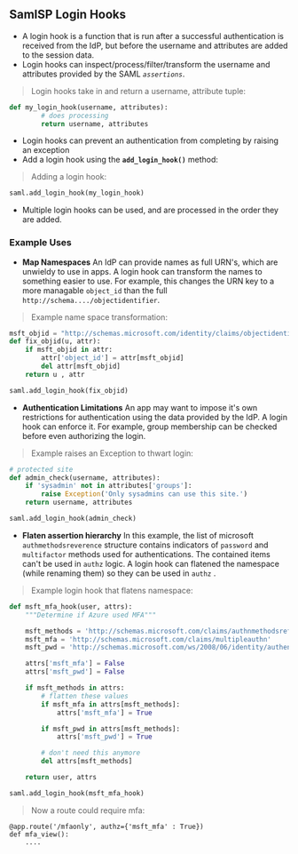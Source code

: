 ## SamlSP Login Hooks
* A login hook is a function that is run after a successful authentication is received from the IdP, but before the username and attributes are added to the session data. 
* Login hooks can inspect/process/filter/transform the username and attributes provided by the SAML *`assertions`*. 
> Login hooks take in and return a username, attribute tuple:
```python
def my_login_hook(username, attributes):
        # does processing
        return username, attributes
```
* Login hooks can prevent an authentication from completing by raising an exception
* Add a login hook using the **`add_login_hook()`** method:
> Adding a login hook:
```python
saml.add_login_hook(my_login_hook)
```
* Multiple login hooks can be used, and are processed in the order they are added.

### Example Uses
* **Map Namespaces** An IdP can provide names as full URN's, which are unwieldy to use in apps.  A login hook can transform the names to something easier to use.
For example, this changes the URN key to a more managable `object_id` than the full `http://schema..../objectidentifier`. 
> Example name space transformation:
```python
msft_objid = "http://schemas.microsoft.com/identity/claims/objectidentifier"
def fix_objid(u, attr):
    if msft_objid in attr:
        attr['object_id'] = attr[msft_objid]
        del attr[msft_objid]
    return u , attr

saml.add_login_hook(fix_objid)
```

* **Authentication Limitations** An app may want to impose it's own restrictions for authentication using the data provided by the IdP. A login hook can enforce it. For example, group membership can be checked before even authorizing the login.
> Example raises an Exception to thwart login:
```python
# protected site
def admin_check(username, attributes):
    if 'sysadmin' not in attributes['groups']:
        raise Exception('Only sysadmins can use this site.')
    return username, attributes

saml.add_login_hook(admin_check)
``` 
* **Flaten assertion hierarchy** In this example, the list of microsoft `authmethodsreverence` structure contains indicators of `password` and `multifactor` methods used for authentications. The contained items can't be used in `authz` logic. A login hook can flatened the namespace (while renaming them) so they can be used in `authz` .
> Example login hook that flatens namespace:
```python
def msft_mfa_hook(user, attrs):
    """Determine if Azure used MFA"""

    msft_methods = 'http://schemas.microsoft.com/claims/authnmethodsreferences'
    msft_mfa = 'http://schemas.microsoft.com/claims/multipleauthn'
    msft_pwd = 'http://schemas.microsoft.com/ws/2008/06/identity/authenticationmethod/password'

    attrs['msft_mfa'] = False
    attrs['msft_pwd'] = False

    if msft_methods in attrs:
        # flatten these values
        if msft_mfa in attrs[msft_methods]:
            attrs['msft_mfa'] = True

        if msft_pwd in attrs[msft_methods]:
            attrs['msft_pwd'] = True

        # don't need this anymore
        del attrs[msft_methods]

    return user, attrs

saml.add_login_hook(msft_mfa_hook)
```
>Now a route could require mfa:
```
@app.route('/mfaonly', authz={'msft_mfa' : True})
def mfa_view():
    ....
```

